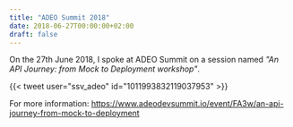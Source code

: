```yaml
---
title: "ADEO Summit 2018"
date: 2018-06-27T00:00:00+02:00
draft: false
---
```


On the 27th June 2018, I spoke at ADEO Summit on a session named
_"An API Journey: from Mock to Deployment workshop"_.

{{< tweet user="ssv_adeo" id="1011993832119037953" >}}

For more information: https://www.adeodevsummit.io/event/FA3w/an-api-journey-from-mock-to-deployment
